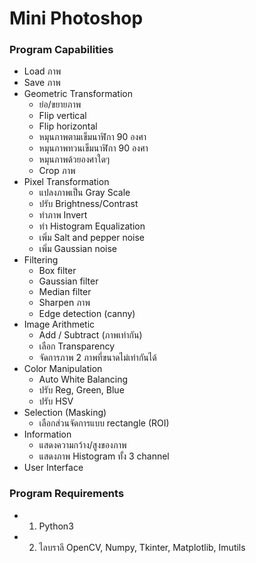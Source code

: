 # Mini Photoshop  
### Program Capabilities  
* Load ภาพ  
* Save ภาพ  
* Geometric Transformation  
  * ย่อ/ขยายภาพ  
  * Flip vertical  
  * Flip horizontal  
  * หมุนภาพตามเข็มนาฬิกา 90 องศา  
  * หมุนภาพทวนเข็มนาฬิกา 90 องศา  
  * หมุนภาพด้วยองศาใดๆ  
  * Crop ภาพ  
* Pixel Transformation  
  * แปลงภาพเป็น Gray Scale  
  * ปรับ Brightness/Contrast  
  * ทำภาพ Invert  
  * ทำ Histogram Equalization  
  * เพิ่ม Salt and pepper noise  
  * เพิ่ม Gaussian noise  
* Filtering  
  * Box filter  
  * Gaussian filter  
  * Median filter  
  * Sharpen ภาพ  
  * Edge detection (canny)  
* Image Arithmetic  
  * Add / Subtract (ภาพเท่ากัน)  
  * เลือก Transparency  
  * จัดการภาพ 2 ภาพที่ขนาดไม่เท่ากันได้  
* Color Manipulation  
  * Auto White Balancing  
  * ปรับ Reg, Green, Blue  
  * ปรับ HSV  
* Selection (Masking)  
  * เลือกส่วนจัดการแบบ rectangle (ROI)  
* Information  
  * แสดงความกว้าง/สูงของภาพ  
  * แสดงภาพ Histogram ทั้ง 3 channel  
* User Interface  
### Program Requirements  
* 1. Python3  
* 2. ไลบราลี OpenCV, Numpy, Tkinter, Matplotlib, Imutils  